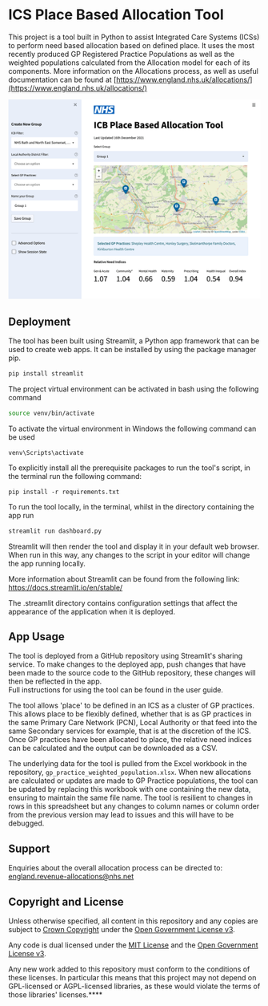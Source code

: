 # ICS Place Based Allocation Tool

This project is a tool built in Python to assist Integrated Care Systems (ICSs) to perform need based allocation based on defined place. It uses the most recently produced GP Registered Practice Populations as well as the weighted populations calculated from the Allocation model for each of its components. More information on the Allocations process, as well as useful documentation can be found at [https://www.england.nhs.uk/allocations/](https://www.england.nhs.uk/allocations/)

![ICS Place Based Allocation Tool](/docs/screenshot-min.png?raw=true "ICS Place Based Allocation Tool")

## Deployment

The tool has been built using Streamlit, a Python app framework that can be used to create web apps. It can be installed by using the package manager pip.

```bash
pip install streamlit
```

The project virtual environment can be activated in bash using the following command

```bash
source venv/bin/activate
```

To activate the virtual environment in Windows the following command can be used

```shell
venv\Scripts\activate
```

To explicitly install all the prerequisite packages to run the tool's script, in the terminal run the following command:

```shell
pip install -r requirements.txt
```

To run the tool locally, in the terminal, whilst in the directory containing the app run

```bash
streamlit run dashboard.py
```

Streamlit will then render the tool and display it in your default web browser. When run in this way, any changes to the script in your editor will change the app running locally.

More information about Streamlit can be found from the following link:
https://docs.streamlit.io/en/stable/

The .streamlit directory contains configuration settings that affect the appearance of the application when it is deployed.

## App Usage

The tool is deployed from a GitHub repository using Streamlit's sharing service. To make changes to the deployed app, push changes that have been made to the source code to the GitHub repository, these changes will then be reflected in the app.  
Full instructions for using the tool can be found in the user guide.

The tool allows 'place' to be defined in an ICS as a cluster of GP practices. This allows place to be flexibly defined, whether that is as GP practices in the same Primary Care Network (PCN), Local Authority or that feed into the same Secondary services for example, that is at the discretion of the ICS. Once GP practices have been allocated to place, the relative need indices can be calculated and the output can be downloaded as a CSV.

The underlying data for the tool is pulled from the Excel workbook in the repository, `gp_practice_weighted_population.xlsx`. When new allocations are calculated or updates are made to GP Practice populations, the tool can be updated by replacing this workbook with one containing the new data, ensuring to maintain the same file name. The tool is resilient to changes in rows in this spreadsheet but any changes to column names or column order from the previous version may lead to issues and this will have to be debugged.

## Support

Enquiries about the overall allocation process can be directed to: england.revenue-allocations@nhs.net

## Copyright and License

Unless otherwise specified, all content in this repository and any copies are subject to [Crown Copyright](http://www.nationalarchives.gov.uk/information-management/re-using-public-sector-information/copyright-and-re-use/crown-copyright/) under the [Open Government License v3](./LICENSE).

Any code is dual licensed under the [MIT License](./LICENSE) and the [Open Government License v3](./LICENSE).

Any new work added to this repository must conform to the conditions of these licenses. In particular this means that this project may not depend on GPL-licensed or AGPL-licensed libraries, as these would violate the terms of those libraries' licenses.\*\*\*\*
